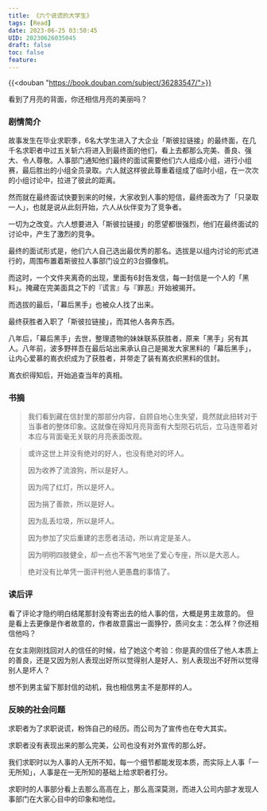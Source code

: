 ```yaml
---
title: 《六个说谎的大学生》
tags: [Read]
date: 2023-06-25 03:50:45
UID: 20230626035045
draft: false
toc: false
feature: 
---
```


{{<douban "https://book.douban.com/subject/36283547/">}}

看到了月亮的背面，你还相信月亮的美丽吗？

<!--more-->
### 剧情简介

故事发生在毕业求职季，6名大学生进入了大企业「斯彼拉链接」的最终面，在几千名求职者中过五关斩六将进入到最终面的他们，看上去都那么完美、善良、强大、令人尊敬。人事部门通知他们最终的面试需要他们六人组成小组，进行小组赛，最后胜出的小组全员录取。六人就这样彼此尊重着组成了临时小组，在一次次的小组讨论中，拉进了彼此的距离。

然而就在最终面试快要到来的时候，大家收到人事的短信，最终面改为了「只录取一人」，也就是说从此刻开始，六人从伙伴变为了竞争者。

一切为之改变。六人想要进入「斯彼拉链接」的愿望都很强烈，他们在最终面试的讨论中，产生了激烈的竞争。

最终的面试形式是，他们六人自己选出最优秀的那名。选拔是以组内讨论的形式进行的，周围布置着斯彼拉人事部门设立的3台摄像机。

而这时，一个文件夹离奇的出现，里面有6封告发信，每一封信是一个人的「黑料」。掩藏在完美面具之下的『谎言』与『罪恶』开始被揭开。

而选拔的最后，「幕后黑手」也被众人找了出来。

最终获胜者入职了「斯彼拉链接」，而其他人各奔东西。

八年后，「幕后黑手」去世，整理遗物的妹妹联系获胜者，原来「黑手」另有其人。八年前，波多野祥吾在最后站出来承认自己是揭发大家黑料的「幕后黑手」，让内心爱慕的嶌衣织成为了获胜者，并带走了装有嶌衣织黑料的信封。

嶌衣织得知后，开始追查当年的真相。

### 书摘

> 我们看到藏在信封里的那部分内容，自顾自地心生失望，竟然就此扭转对于当事者的整体印象。这就像在得知月亮背面有大型陨石坑后，立马连带着对本应与背面毫无关联的月亮表面改观。

> 或许这世上并没有绝对的好人，也没有绝对的坏人。
> 
> 因为收养了流浪狗，所以是好人。
> 
> 因为闯了红灯，所以是坏人。
> 
> 因为捐了善款，所以是好人。
> 
> 因为乱丢垃圾，所以是坏人。
> 
> 因为参加了灾后重建的志愿者活动，所以肯定是圣人。
> 
> 因为明明四肢健全，却一点也不客气地坐了爱心专座，所以是大恶人。
> 
> 绝对没有比单凭一面评判他人更愚蠢的事情了。


### 读后评


看了评论才隐约明白结尾那封没有寄出去的给人事的信，大概是男主故意的。 但是看上去更像是作者故意的，作者故意露出一面狰狞，质问女主：怎么样？你还相信他吗？ 

在女主刚刚找回对人的信任的时候，给了她这个考验：你是真的信任了他人本质上的善良，还是又因为别人表现出好所以觉得别人是好人、别人表现出不好所以觉得别人是坏人？ 

想不到男主留下那封信的动机，我也相信男主不是那样的人。

### 反映的社会问题

求职者为了求职说谎，粉饰自己的经历。而公司为了宣传也在夸大其实。

求职者没有表现出来的那么完美，公司也没有对外宣传的那么好。

我们求职时以为人事的人无所不知，每一个细节都能发现本质，而实际上人事「一无所知」，人事是在一无所知的基础上给求职者打分。

求职时的人事部分看上去那么高高在上，那么高深莫测，而进入公司内部才发现人事部门在大家心目中的印象和地位。

